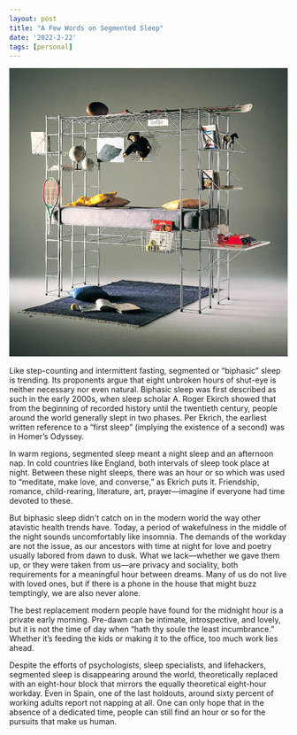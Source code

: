 ```yaml
---
layout: post
title: "A Few Words on Segmented Sleep"
date: '2022-2-22'
tags: [personal]
---
```


![boxer](/assets/sleep.png)

Like step-counting and intermittent fasting, segmented or “biphasic” sleep is trending. Its proponents argue that eight unbroken hours of shut-eye is neither necessary nor even natural. Biphasic sleep was first described as such in the early 2000s, when sleep scholar A. Roger Ekirch showed that from the beginning of recorded history until the twentieth century, people around the world generally slept in two phases. Per Ekrich, the earliest written reference to a “first sleep” (implying the existence of a second) was in Homer’s Odyssey. 

In warm regions, segmented sleep meant a night sleep and an afternoon nap. In cold countries like England, both intervals of sleep took place at night. Between these night sleeps, there was an hour or so which was used to “meditate, make love, and converse,” as Ekrich puts it. Friendship, romance, child-rearing, literature, art, prayer—imagine if everyone had time devoted to these.
 
But biphasic sleep didn't catch on in the modern world the way other atavistic health trends have. Today, a period of wakefulness in the middle of the night sounds uncomfortably like insomnia. The demands of the workday are not the issue, as our ancestors with time at night for love and poetry usually labored from dawn to dusk. What we lack—whether we gave them up, or they were taken from us—are privacy and sociality, both requirements for a meaningful hour between dreams. Many of us do not live with loved ones, but if there is a phone in the house that might buzz temptingly, we are also never alone. 

The best replacement modern people have found for the midnight hour is a private early morning. Pre-dawn can be intimate, introspective, and lovely, but it is not the time of day when “hath thy soule the least incumbrance.” Whether it’s feeding the kids or making it to the office, too much work lies ahead. 

Despite the efforts of psychologists, sleep specialists, and lifehackers, segmented sleep is disappearing around the world, theoretically replaced with an eight-hour block that mirrors the equally theoretical eight-hour workday. Even in Spain, one of the last holdouts, around sixty percent of working adults report not napping at all. One can only hope that in the absence of a dedicated time, people can still find an hour or so for the pursuits that make us human.